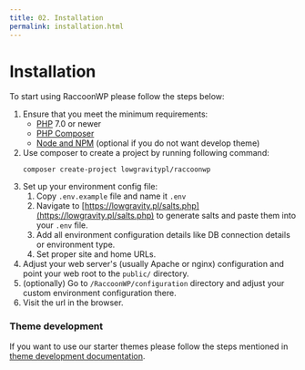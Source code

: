 ```yaml
---
title: 02. Installation
permalink: installation.html
---
```


# Installation
To start using RaccoonWP please follow the steps below:
  1. Ensure that you meet the minimum requirements:
      - [PHP](https://secure.php.net/) 7.0 or newer
      - [PHP Composer](https://getcomposer.org/)
      - [Node and NPM](https://nodejs.org/) (optional if you do not want develop theme)
  1. Use composer to create a project by running following command:
      ```
      composer create-project lowgravitypl/raccoonwp
      ```
  1. Set up your environment config file:
      1. Copy `.env.example` file and name it `.env`
      1. Navigate to [https://lowgravity.pl/salts.php](https://lowgravity.pl/salts.php) to generate salts 
      and paste them into your `.env` file.
      1. Add all environment configuration details like DB connection details or environment type.
      1. Set proper site and home URLs.
  1. Adjust your web server's (usually Apache or nginx) configuration 
  and point your web root to the `public/` directory. 
  1. (optionally) Go to `/RaccoonWP/configuration` directory and adjust your custom environment configuration there.
  1. Visit the url in the browser.
  
### Theme development
If you want to use our starter themes please follow the steps mentioned in [theme development documentation](/theme-development).
